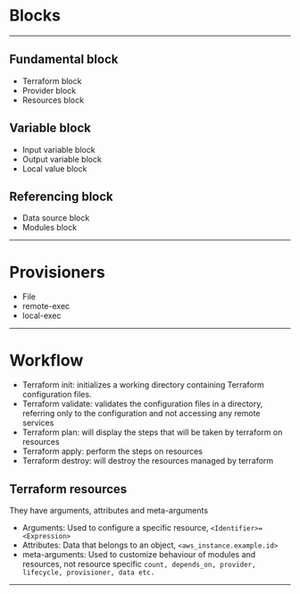 # Blocks
------------------------------------------
## Fundamental block
- Terraform block
- Provider block
- Resources block

## Variable block
- Input variable block
- Output variable block
- Local value block

## Referencing block
- Data source block
- Modules block

-------------------------------------------

# Provisioners
- File
- remote-exec
- local-exec

-------------------------------------------
# Workflow
- Terraform init: initializes a working directory containing Terraform configuration files.
- Terraform validate: validates the configuration files in a directory, referring only to the configuration and not accessing any remote services
- Terraform plan: will display the steps that will be taken by terraform on resources
- Terraform apply: perform the steps on resources
- Terraform destroy: will destroy the resources managed by terraform

## Terraform resources
They have arguments, attributes and meta-arguments
- Arguments: Used to configure a specific resource, `<Identifier>=<Expression>`
- Attributes: Data that belongs to an object, `<aws_instance.example.id>`
- meta-arguments: Used to customize behaviour of modules and resources, not resource specific `count, depends_on, provider, lifecycle, provisioner, data etc. `
-----------------------------------------------

